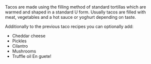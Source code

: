 Tacos are made using the filling method of standard tortillas which are warmed and shaped in a standard U form.
Usually tacos are filled with meat, vegetables and a hot sauce or yoghurt depending on taste.

Additionally to the previous taco recipes you can optionally add:
- Cheddar cheese
- Pickles
- Cilantro
- Mushrooms
- Truffle oil
En guete!
